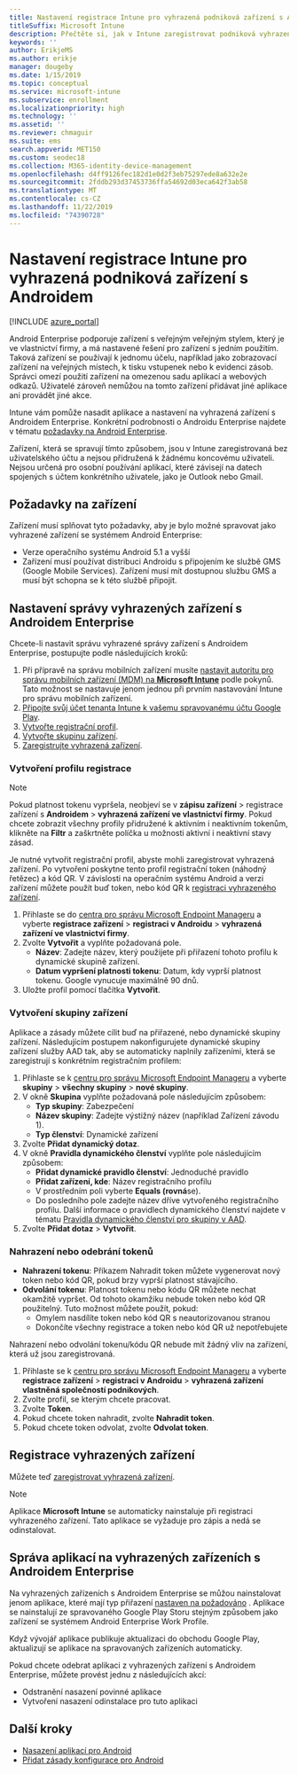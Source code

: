 ```yaml
---
title: Nastavení registrace Intune pro vyhrazená podniková zařízení s Androidem
titleSuffix: Microsoft Intune
description: Přečtěte si, jak v Intune zaregistrovat podniková vyhrazená zařízení s Androidem.
keywords: ''
author: ErikjeMS
ms.author: erikje
manager: dougeby
ms.date: 1/15/2019
ms.topic: conceptual
ms.service: microsoft-intune
ms.subservice: enrollment
ms.localizationpriority: high
ms.technology: ''
ms.assetid: ''
ms.reviewer: chmaguir
ms.suite: ems
search.appverid: MET150
ms.custom: seodec18
ms.collection: M365-identity-device-management
ms.openlocfilehash: d4ff9126fec182d1e0d2f3eb75297ede8a632e2e
ms.sourcegitcommit: 2fddb293d37453736ffa54692d03eca642f3ab58
ms.translationtype: MT
ms.contentlocale: cs-CZ
ms.lasthandoff: 11/22/2019
ms.locfileid: "74390728"
---
```

# <a name="set-up-intune-enrollment-of-android-enterprise-dedicated-devices"></a>Nastavení registrace Intune pro vyhrazená podniková zařízení s Androidem

[!INCLUDE [azure_portal](../includes/azure_portal.md)]

Android Enterprise podporuje zařízení s veřejným veřejným stylem, který je ve vlastnictví firmy, a má nastavené řešení pro zařízení s jedním použitím. Taková zařízení se používají k jednomu účelu, například jako zobrazovací zařízení na veřejných místech, k tisku vstupenek nebo k evidenci zásob. Správci omezí použití zařízení na omezenou sadu aplikací a webových odkazů. Uživatelé zároveň nemůžou na tomto zařízení přidávat jiné aplikace ani provádět jiné akce.

Intune vám pomůže nasadit aplikace a nastavení na vyhrazená zařízení s Androidem Enterprise. Konkrétní podrobnosti o Androidu Enterprise najdete v tématu [požadavky na Android Enterprise](https://support.google.com/work/android/answer/6174145?hl=en&ref_topic=6151012).

Zařízení, která se spravují tímto způsobem, jsou v Intune zaregistrovaná bez uživatelského účtu a nejsou přidružená k žádnému koncovému uživateli. Nejsou určená pro osobní používání aplikací, které závisejí na datech spojených s účtem konkrétního uživatele, jako je Outlook nebo Gmail.

## <a name="device-requirements"></a>Požadavky na zařízení

Zařízení musí splňovat tyto požadavky, aby je bylo možné spravovat jako vyhrazené zařízení se systémem Android Enterprise:

- Verze operačního systému Android 5.1 a vyšší
- Zařízení musí používat distribuci Androidu s připojením ke službě GMS (Google Mobile Services). Zařízení musí mít dostupnou službu GMS a musí být schopna se k této službě připojit.

## <a name="set-up-android-enterprise-dedicated-device-management"></a>Nastavení správy vyhrazených zařízení s Androidem Enterprise

Chcete-li nastavit správu vyhrazené správy zařízení s Androidem Enterprise, postupujte podle následujících kroků:

1. Při přípravě na správu mobilních zařízení musíte [nastavit autoritu pro správu mobilních zařízení (MDM) na **Microsoft Intune**](../fundamentals/mdm-authority-set.md) podle pokynů. Tato možnost se nastavuje jenom jednou při prvním nastavování Intune pro správu mobilních zařízení.
2. [Připojte svůj účet tenanta Intune k vašemu spravovanému účtu Google Play](connect-intune-android-enterprise.md).
3. [Vytvořte registrační profil](#create-an-enrollment-profile).
4. [Vytvořte skupinu zařízení](#create-a-device-group).
5. [Zaregistrujte vyhrazená zařízení](#enroll-the-dedicated-devices).

### <a name="create-an-enrollment-profile"></a>Vytvoření profilu registrace

> [!NOTE]
> Pokud platnost tokenu vypršela, neobjeví se v **zápisu zařízení** > registrace zařízení s **Androidem** > **vyhrazená zařízení ve vlastnictví firmy**. Pokud chcete zobrazit všechny profily přidružené k aktivním i neaktivním tokenům, klikněte na **Filtr** a zaškrtněte políčka u možnosti aktivní i neaktivní stavy zásad. 

Je nutné vytvořit registrační profil, abyste mohli zaregistrovat vyhrazená zařízení. Po vytvoření poskytne tento profil registrační token (náhodný řetězec) a kód QR. V závislosti na operačním systému Android a verzi zařízení můžete použít buď token, nebo kód QR k [registraci vyhrazeného zařízení](#enroll-the-dedicated-devices).

1. Přihlaste se do [centra pro správu Microsoft Endpoint Manageru](https://go.microsoft.com/fwlink/?linkid=2109431) a vyberte **registrace zařízení** > **registraci v Androidu** > **vyhrazená zařízení ve vlastnictví firmy**.
2. Zvolte **Vytvořit** a vyplňte požadovaná pole.
    - **Název**: Zadejte název, který použijete při přiřazení tohoto profilu k dynamické skupině zařízení.
    - **Datum vypršení platnosti tokenu**: Datum, kdy vyprší platnost tokenu. Google vynucuje maximálně 90 dnů.
3. Uložte profil pomocí tlačítka **Vytvořit**.

### <a name="create-a-device-group"></a>Vytvoření skupiny zařízení

Aplikace a zásady můžete cílit buď na přiřazené, nebo dynamické skupiny zařízení. Následujícím postupem nakonfigurujete dynamické skupiny zařízení služby AAD tak, aby se automaticky naplnily zařízeními, která se zaregistrují s konkrétním registračním profilem:

1. Přihlaste se k [centru pro správu Microsoft Endpoint Manageru](https://go.microsoft.com/fwlink/?linkid=2109431) a vyberte **skupiny** > **všechny skupiny** > **nové skupiny**.
2. V okně **Skupina** vyplňte požadovaná pole následujícím způsobem:
    - **Typ skupiny**: Zabezpečení
    - **Název skupiny**: Zadejte výstižný název (například Zařízení závodu 1).
    - **Typ členství**: Dynamické zařízení
3. Zvolte **Přidat dynamický dotaz**.
4. V okně **Pravidla dynamického členství** vyplňte pole následujícím způsobem:
    - **Přidat dynamické pravidlo členství**: Jednoduché pravidlo
    - **Přidat zařízení, kde**: Název registračního profilu
    - V prostředním poli vyberte **Equals (rovná**se).
    - Do posledního pole zadejte název dříve vytvořeného registračního profilu.
    Další informace o pravidlech dynamického členství najdete v tématu [Pravidla dynamického členství pro skupiny v AAD](https://docs.microsoft.com/azure/active-directory/users-groups-roles/groups-dynamic-membership). 
5. Zvolte **Přidat dotaz** > **Vytvořit**.

### <a name="replace-or-remove-tokens"></a>Nahrazení nebo odebrání tokenů

- **Nahrazení tokenu**: Příkazem Nahradit token můžete vygenerovat nový token nebo kód QR, pokud brzy vyprší platnost stávajícího.
- **Odvolání tokenu**: Platnost tokenu nebo kódu QR můžete nechat okamžitě vypršet. Od tohoto okamžiku nebude token nebo kód QR použitelný. Tuto možnost můžete použít, pokud:
  - Omylem nasdílíte token nebo kód QR s neautorizovanou stranou
  - Dokončíte všechny registrace a token nebo kód QR už nepotřebujete

Nahrazení nebo odvolání tokenu/kódu QR nebude mít žádný vliv na zařízení, která už jsou zaregistrovaná.

1. Přihlaste se k [centru pro správu Microsoft Endpoint Manageru](https://go.microsoft.com/fwlink/?linkid=2109431) a vyberte **registrace zařízení** > **registraci v Androidu** > **vyhrazená zařízení vlastněná společností podnikových**.
2. Zvolte profil, se kterým chcete pracovat.
3. Zvolte **Token**.
4. Pokud chcete token nahradit, zvolte **Nahradit token**.
5. Pokud chcete token odvolat, zvolte **Odvolat token**.

## <a name="enroll-the-dedicated-devices"></a>Registrace vyhrazených zařízení

Můžete teď [zaregistrovat vyhrazená zařízení](android-dedicated-devices-fully-managed-enroll.md).

> [!NOTE]
> Aplikace **Microsoft Intune** se automaticky nainstaluje při registraci vyhrazeného zařízení.  Tato aplikace se vyžaduje pro zápis a nedá se odinstalovat. 

## <a name="managing-apps-on-android-enterprise-dedicated-devices"></a>Správa aplikací na vyhrazených zařízeních s Androidem Enterprise

Na vyhrazených zařízeních s Androidem Enterprise se můžou nainstalovat jenom aplikace, které mají typ přiřazení [nastaven na požadováno](../apps/apps-deploy.md#assign-an-app) . Aplikace se nainstalují ze spravovaného Google Play Storu stejným způsobem jako zařízení se systémem Android Enterprise Work Profile.

Když vývojář aplikace publikuje aktualizaci do obchodu Google Play, aktualizují se aplikace na spravovaných zařízeních automaticky.

Pokud chcete odebrat aplikaci z vyhrazených zařízení s Androidem Enterprise, můžete provést jednu z následujících akcí:
- Odstranění nasazení povinné aplikace
- Vytvoření nasazení odinstalace pro tuto aplikaci

## <a name="next-steps"></a>Další kroky
- [Nasazení aplikací pro Android](../apps/apps-deploy.md)
- [Přidat zásady konfigurace pro Android](../configuration/device-profiles.md)
